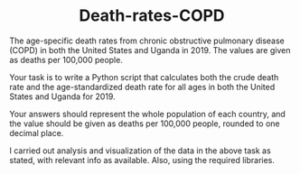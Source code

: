   # <h1 align="center">Death-rates-COPD</h1>


The age-specific death rates from chronic obstructive pulmonary disease (COPD) in both the United States and Uganda in 2019. The values are given as deaths per 100,000 people.

Your task is to write a Python script that calculates both the crude death rate and the age-standardized death rate for all ages in both the United States and Uganda for 2019.

Your answers should represent the whole population of each country, and the value should be given as deaths per 100,000 people, rounded to one decimal place.

I carried out analysis and visualization of the data in the above task as stated, with relevant info as available. Also, using the required libraries.


